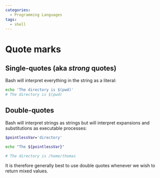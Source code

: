 ```yaml
---
categories:
  - Programming Languages
tags:
  - shell
---
```


# Quote marks

## Single-quotes (aka _strong_ quotes)

Bash will interpret everything in the string as a literal:

```bash
echo 'The directory is $(pwd)'
# The directory is $(pwd)
```

## Double-quotes

Bash will interpret strings as strings but will interpret expansions and substitutions as executable processes:

```bash
$pointlessVar='directory'

echo "The ${pointlessVar}"

# The directory is /home/thomas
```

It is therefore generally best to use double quotes whenever we wish to return mixed values.
